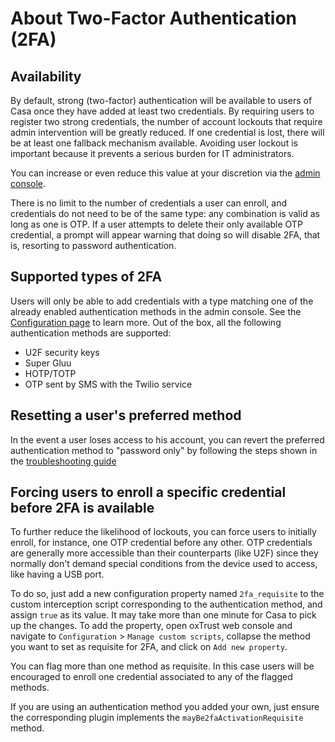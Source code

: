 # About Two-Factor Authentication (2FA)

## Availability

By default, strong (two-factor) authentication will be available to users of Casa once they have added at least two credentials. By requiring users to register two strong credentials, the number of account lockouts that require admin intervention will be greatly reduced. If one credential is lost, there will be at least one fallback mechanism available. Avoiding user lockout is important because it prevents a serious burden for IT administrators.

You can increase or even reduce this value at your discretion via the [admin console](admin-console.md#2fa-settings).

There is no limit to the number of credentials a user can enroll, and credentials do not need to be of the same type: any combination is valid as long as one is OTP. If a user attempts to delete their only available OTP credential, a prompt will appear warning that doing so will disable 2FA, that is, resorting to password authentication.

## Supported types of 2FA

Users will only be able to add credentials with a type matching one of the already enabled authentication methods in the admin console. See the [Configuration page](./configuration.md) to learn more. Out of the box, all the following authentication methods are supported:

- U2F security keys
- Super Gluu
- HOTP/TOTP
- OTP sent by SMS with the Twilio service

## Resetting a user's preferred method

In the event a user loses access to his account, you can revert the preferred authentication method to "password only" by following the steps shown in the [troubleshooting guide](faq.md)

## Forcing users to enroll a specific credential before 2FA is available

To further reduce the likelihood of lockouts, you can force users to initially enroll, for instance, one OTP credential before any other. OTP credentials are generally more accessible than their counterparts (like U2F) since they normally don't demand special conditions from the device used to access, like having a USB port.

To do so, just add a new configuration property named `2fa_requisite` to the custom interception script corresponding to the authentication method, and assign `true` as its value. It may take more than one minute for Casa to pick up the changes. To add the property, open oxTrust web console and navigate to `Configuration` > `Manage custom scripts`, collapse the method you want to set as requisite for 2FA, and click on `Add new property`.

You can flag more than one method as requisite. In this case users will be encouraged to enroll one credential associated to any of the flagged methods.

If you are using an authentication method you added your own, just ensure the corresponding plugin implements the `mayBe2faActivationRequisite` method.
